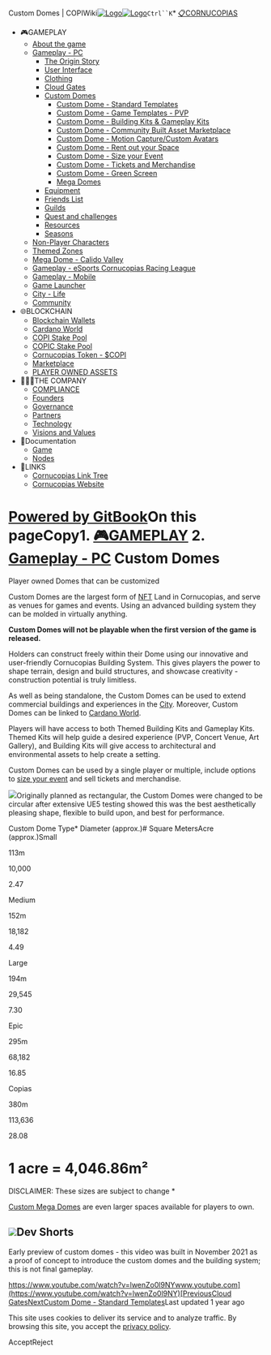 Custom Domes | COPIWiki[![Logo](https://copiwiki.cornucopias.io/~gitbook/image?url=https%3A%2F%2F1762761122-files.gitbook.io%2F%7E%2Ffiles%2Fv0%2Fb%2Fgitbook-x-prod.appspot.com%2Fo%2Forganizations%252FVpfHHIHQI6ROs7kspCfa%252Fsites%252Fsite_dzbNR%252Flogo%252FxczoLfMLSrLZyl8UxDSg%252FCornucopias_Logo-White-Medium.png%3Falt%3Dmedia%26token%3Dcfef2e74-c264-4b9d-bc1c-d89788f5dc9c&width=260&dpr=4&quality=100&sign=ce383b9c&sv=2)![Logo](https://copiwiki.cornucopias.io/~gitbook/image?url=https%3A%2F%2F1762761122-files.gitbook.io%2F%7E%2Ffiles%2Fv0%2Fb%2Fgitbook-x-prod.appspot.com%2Fo%2Forganizations%252FVpfHHIHQI6ROs7kspCfa%252Fsites%252Fsite_dzbNR%252Flogo%252FxczoLfMLSrLZyl8UxDSg%252FCornucopias_Logo-White-Medium.png%3Falt%3Dmedia%26token%3Dcfef2e74-c264-4b9d-bc1c-d89788f5dc9c&width=260&dpr=4&quality=100&sign=ce383b9c&sv=2)](/)`Ctrl``K`* [📋CORNUCOPIAS](/)
* 🎮GAMEPLAY
	+ [About the game](/gameplay/about-the-game)
	+ [Gameplay - PC](/gameplay/gameplay-pc)
		- [The Origin Story](/gameplay/gameplay-pc/the-origin-story)
		- [User Interface](/gameplay/gameplay-pc/user-interface)
		- [Clothing](/gameplay/gameplay-pc/clothing)
		- [Cloud Gates](/gameplay/gameplay-pc/cloud-gates)
		- [Custom Domes](/gameplay/gameplay-pc/custom-domes)
			* [Custom Dome - Standard Templates](/gameplay/gameplay-pc/custom-domes/custom-dome-standard-templates)
			* [Custom Dome - Game Templates - PVP](/gameplay/gameplay-pc/custom-domes/custom-dome-game-templates-pvp)
			* [Custom Dome - Building Kits & Gameplay Kits](/gameplay/gameplay-pc/custom-domes/custom-dome-building-kits-and-gameplay-kits)
			* [Custom Dome - Community Built Asset Marketplace](/gameplay/gameplay-pc/custom-domes/custom-dome-community-built-asset-marketplace)
			* [Custom Dome - Motion Capture/Custom Avatars](/gameplay/gameplay-pc/custom-domes/custom-dome-motion-capture-custom-avatars)
			* [Custom Dome - Rent out your Space](/gameplay/gameplay-pc/custom-domes/custom-dome-rent-out-your-space)
			* [Custom Dome - Size your Event](/gameplay/gameplay-pc/custom-domes/custom-dome-size-your-event)
			* [Custom Dome - Tickets and Merchandise](/gameplay/gameplay-pc/custom-domes/custom-dome-tickets-and-merchandise)
			* [Custom Dome - Green Screen](/gameplay/gameplay-pc/custom-domes/custom-dome-green-screen)
			* [Mega Domes](/gameplay/gameplay-pc/custom-domes/mega-domes)
		- [Equipment](/gameplay/gameplay-pc/equipment)
		- [Friends List](/gameplay/gameplay-pc/friends-list)
		- [Guilds](/gameplay/gameplay-pc/guilds)
		- [Quest and challenges](/gameplay/gameplay-pc/quest-and-challenges)
		- [Resources](/gameplay/gameplay-pc/resources)
		- [Seasons](/gameplay/gameplay-pc/seasons)
	+ [Non-Player Characters](/gameplay/non-player-characters)
	+ [Themed Zones](/gameplay/themed-zones)
	+ [Mega Dome - Calido Valley](/gameplay/mega-dome-calido-valley)
	+ [Gameplay - eSports Cornucopias Racing League](/gameplay/gameplay-esports-cornucopias-racing-league)
	+ [Gameplay - Mobile](/gameplay/gameplay-mobile)
	+ [Game Launcher](/gameplay/game-launcher)
	+ [City - Life](/gameplay/city-life)
	+ [Community](/gameplay/community)
* 🌐BLOCKCHAIN
	+ [Blockchain Wallets](/blockchain/blockchain-wallets)
	+ [Cardano World](/blockchain/cardano-world)
	+ [COPI Stake Pool](/blockchain/copi-stake-pool)
	+ [COPIC Stake Pool](/blockchain/copic-stake-pool)
	+ [Cornucopias Token - $COPI](/blockchain/cornucopias-token-usdcopi)
	+ [Marketplace](/blockchain/marketplace)
	+ [PLAYER OWNED ASSETS](/blockchain/player-owned-assets)
* 🧑‍🤝‍🧑THE COMPANY
	+ [COMPLIANCE](/the-company/compliance)
	+ [Founders](/the-company/founders)
	+ [Governance](/the-company/governance)
	+ [Partners](/the-company/partners)
	+ [Technology](/the-company/technology)
	+ [Visions and Values](/the-company/visions-and-values)
* 📖Documentation
	+ [Game](/documentation/game)
	+ [Nodes](/documentation/nodes)
* 🔗LINKS
	+ [Cornucopias Link Tree](https://linktr.ee/cornucopias.game)
	+ [Cornucopias Website](https://www.cornucopias.io)

[Powered by GitBook](https://www.gitbook.com/?utm_source=content&utm_medium=trademark&utm_campaign=PQmCVki2WHg9QcW9pdrX)On this pageCopy1. [🎮GAMEPLAY](/gameplay)
2. [Gameplay - PC](/gameplay/gameplay-pc)
Custom Domes
============

Player owned Domes that can be customized

Custom Domes are the largest form of [NFT](/blockchain/player-owned-assets/asset-custom-domes) Land in Cornucopias, and serve as venues for games and events. Using an advanced building system they can be molded in virtually anything. 

**Custom Domes will not be playable when the first version of the game is released.**

Holders can construct freely within their Dome using our innovative and user-friendly Cornucopias Building System. This gives players the power to shape terrain, design and build structures, and showcase creativity - construction potential is truly limitless.

As well as being standalone, the Custom Domes can be used to extend commercial buildings and experiences in the [City](/gameplay/city-life). Moreover, Custom Domes can be linked to [Cardano World](/blockchain/cardano-world).​

Players will have access to both Themed Building Kits and Gameplay Kits. Themed Kits will help guide a desired experience (PVP, Concert Venue, Art Gallery), and Building Kits will give access to architectural and environmental assets to help create a setting. 

Custom Domes can be used by a single player or multiple, include options to [size your event](/gameplay/gameplay-pc/custom-domes/custom-dome-size-your-event) and sell tickets and merchandise.

![](https://copiwiki.cornucopias.io/~gitbook/image?url=https%3A%2F%2F4046923609-files.gitbook.io%2F%7E%2Ffiles%2Fv0%2Fb%2Fgitbook-x-prod.appspot.com%2Fo%2Fspaces%252FPQmCVki2WHg9QcW9pdrX%252Fuploads%252Fao6r4GkrtaBUVXIm9NyL%252Fplots3.png%3Falt%3Dmedia%26token%3Db4eb07b0-6538-4c26-8d6f-288316620a44&width=768&dpr=4&quality=100&sign=660bd5f4&sv=2)Originally planned as rectangular, the Custom Domes were changed to be circular after extensive UE5 testing showed this was the best aesthetically pleasing shape, flexible to build upon, and best for performance.

Custom Dome Type\* Diameter (approx.)# Square MetersAcre (approx.)Small

113m

10,000

2.47

Medium

152m

18,182

4.49

Large

194m

29,545

7.30

Epic

295m

68,182

16.85

Copias

380m

113,636

28.08

# 1 acre = 4,046.86m²

DISCLAIMER: These sizes are subject to change \*

[Custom Mega Domes](/gameplay/gameplay-pc/custom-domes/mega-domes) are even larger spaces available for players to own.

![](https://copiwiki.cornucopias.io/~gitbook/image?url=https%3A%2F%2F4046923609-files.gitbook.io%2F%7E%2Ffiles%2Fv0%2Fb%2Fgitbook-x-prod.appspot.com%2Fo%2Fspaces%252FPQmCVki2WHg9QcW9pdrX%252Fuploads%252FoXux431wvXbDdLdOXOJ2%252Fplots14.png%3Falt%3Dmedia%26token%3D1f3417dd-b087-4c93-94d6-765ca72458d1&width=768&dpr=4&quality=100&sign=26a8ea19&sv=2)Dev Shorts
----------

Early preview of custom domes - this video was built in November 2021 as a proof of concept to introduce the custom domes and the building system; this is not final gameplay.

[https://www.youtube.com/watch?v=lwenZo0l9NYwww.youtube.com](https://www.youtube.com/watch?v=lwenZo0l9NY)[PreviousCloud Gates](/gameplay/gameplay-pc/cloud-gates)[NextCustom Dome - Standard Templates](/gameplay/gameplay-pc/custom-domes/custom-dome-standard-templates)Last updated 1 year ago

This site uses cookies to deliver its service and to analyze traffic. By browsing this site, you accept the [privacy policy](https://www.cornucopias.io/privacy-policy).

AcceptReject